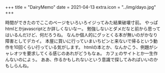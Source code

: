 +++
title = "DairyMemo"
date = 2021-04-13
extra.icon = "../img/dayo.jpg"
+++

時間ができたのでここのページをいろいろイジってみた結果破壊寸前。
やっぱhtmlとかjavascriptとか詳しくないなー。
勉強しないとダメだなと前から思ってはいるんだけど、何だろうね。
なんか個人的にグッとくる本が無いのがかなり障害としてデカイ。
本屋に買いに行っていまいちピンと来ないで帰るという動作を10回くらい行っている気がします。
htmlの本とか、なんかこう、例題がシャレオツを要求してくる感じのあれがどうもなぁ。
カフェのサイトとか一生作んないのによぅ。
ああ、作るかもしれないという意識で探してみればいいのかもしらんね。